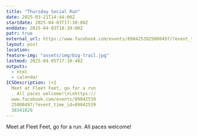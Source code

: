```yaml
---
title: "Thursday Social Run"
date: 2025-03-21T14:44:00Z
startdate: 2025-04-03T17:30:00Z
enddate: 2025-04-03T18:30:00Z
patr: true
external_url: https://www.facebook.com/events/8984253925008497/?event_time_id=8984253938341829
layout: post
location: 
feature-img: "assets/img/big-trail.jpg"
lastmod: 2025-04-05T17:10:48Z
outputs:
  - html
  - calendar
ICSDescription: |+2
  Meet at Fleet Feet, go for a run  . All paces welcome!\n\nhttps://  www.facebook.com/events/89842539  25008497/?event_time_id=89842539  38341829
---
```


Meet at Fleet Feet, go for a run. All paces welcome!<br>
  <br>
  

